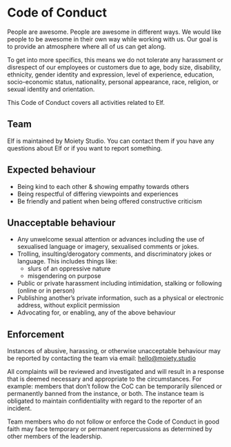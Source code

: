 # Code of Conduct

People are awesome. People are awesome in different ways. We would like people to be awesome in their own way while working with us. Our goal is to provide an atmosphere where all of us can get along.

To get into more specifics, this means we do not tolerate any harassment or disrespect of our employees or customers due to age, body size, disability, ethnicity, gender identity and expression, level of experience, education, socio-economic status, nationality, personal appearance, race, religion, or sexual identity and orientation.

This Code of Conduct covers all activities related to Elf.

## Team

Elf is maintained by Moiety Studio. You can contact them if you have any questions about Elf or if you want to report something.

## Expected behaviour

- Being kind to each other & showing empathy towards others
- Being respectful of differing viewpoints and experiences
- Be friendly and patient when being offered constructive criticism

## Unacceptable behaviour

- Any unwelcome sexual attention or advances including the use of sexualised language or imagery, sexualised comments or jokes.
- Trolling, insulting/derogatory comments, and discriminatory jokes or language. This includes things like:
    - slurs of an oppressive nature
    - misgendering on purpose
- Public or private harassment including intimidation, stalking or following (online or in person)
- Publishing another’s private information, such as a physical or electronic address, without explicit permission
- Advocating for, or enabling, any of the above behaviour

## Enforcement

Instances of abusive, harassing, or otherwise unacceptable behaviour may be reported by contacting the team via email: [hello@moiety.studio](mailto:hello@moiety.studio)

All complaints will be reviewed and investigated and will result in a response that is deemed necessary and appropriate to the circumstances. For example: members that don’t follow the CoC can be temporarily silenced or permanently banned from the instance, or both. The instance team is obligated to maintain confidentiality with regard to the reporter of an incident.

Team members who do not follow or enforce the Code of Conduct in good faith may face temporary or permanent repercussions as determined by other members of the leadership.
